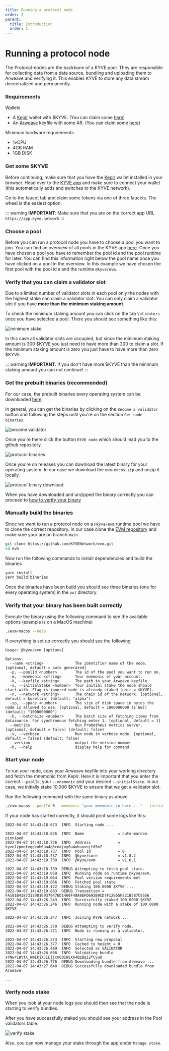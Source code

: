 ```yaml
---
title: Running a protocol node
order: 3
parent:
  title: Introduction
  order: 1
---
```


# Running a protocol node

The Protocol-nodes are the backbone of a KYVE pool. They are responsible
for collecting data from a data source, bundling and uploading them to Arweave and verifying it. This enables KYVE
to store any data stream decentralized and permanently.

### Requirements

Wallets

- A [Keplr](https://keplr.app) wallet with $KYVE. (You can claim some [here](https://app.kyve.network/faucet))
- An [Arweave](https://arweave.org/) keyfile with some AR. (You can claim some [here](https://faucet.arweave.net/))

Minimum hardware requirements

- 1vCPU
- 4GB RAM
- 1GB DISK

### Get some $KYVE

Before continuing, make sure that you have the [Keplr](https://keplr.app) wallet installed in your browser. Head over to the [KYVE app](https://app.kyve.network) and make sure to connect your wallet (this automatically adds and switches to the KYVE network).

Go to the faucet tab and claim some tokens via one of three faucets. The wheel is the easiest option.

::: warning
**IMPORTANT**: Make sure that you are on the correct app URL `https://app.kyve.network`
:::

### Choose a pool

Before you can run a protocol node you have to choose a pool you want to join. You can find an overview of all pools
in the KYVE app [here](https://app.kyve.network/). Once you have chosen a pool you have to remember the pool id and the
pool runtime for later. You can find this information right below the pool name once you have clicked on a pool in the overview. In this example we have chosen the first pool with the pool id `0` and the runtime `@kyve/evm`.

### Verify that you can claim a validator slot

Due to a limited number of validator slots in each pool only the nodes with the highest stake can claim
a validator slot. You can only claim a validator slot if you have **more than the minimum staking amount**.

To check the minimum staking amount you can click on the tab `Validators` once you have selected a pool. There you should see something like this:

![minimum stake](/minimum_stake.png)

In this case all validator slots are occupied, but since the minimum staking amount is 300 $KYVE you just need to have more than 300 to claim a slot. If the minimum staking amount is zero you just have to have more than zero $KYVE.

::: warning
**IMPORTANT**: If you don't have more $KYVE than the minimum staking amount you can not continue!
:::

### Get the prebuilt binaries (recommended)

For our case, the prebuilt binaries every operating system can be downloaded [here](https://github.com/KYVENetwork/evm/releases).

In general, you can get the binaries by clicking on the `Become a validator` button and following the steps until you're on the section `Get node binaries`.

![become validator](/become_validator.png)

Once you're there click the button `KYVE node` which should lead you to the github repository.

![protocol binaries](/protocol_binaries.png)

Once you're on releases you can download the latest binary for your operating system. In our case we download the `evm-macos.zip` and unzip it locally.

![protocol binary download](/protocol_binary_download.png)

When you have downloaded and unzipped the binary correctly you can proceed to [how to verify your binary](/intro/protocol-node.md#verify-that-your-binary-has-been-built-correctly)

### Manually build the binaries

Since we want to run a protocol node on a `@kyve/evm` runtime pool we have to clone the correct repository. In our
case clone the [EVM repository](https://github.com/KYVENetwork/evm) and make sure your are on branch `main`.

```bash
git clone https://github.com/KYVENetwork/evm.git
cd evm
```

Now run the following commands to install dependencies and build the binaries

```bash
yarn install
yarn build:binaries
```

Once the binaries have been build you should see three binaries (one for every operating system) in the `out` directory.

### Verify that your binary has been built correctly

Execute the binary using the following command to see the available options (example is on a MacOS machine)

```bash
./evm-macos --help
```

If everything is set up correctly you should see the following

```
Usage: @kyve/evm [options]

Options:
  --name <string>              The identifier name of the node. [optional, default = auto generated]
  -p, --poolId <number>        The id of the pool you want to run on.
  -m, --mnemonic <string>      Your mnemonic of your account.
  -k, --keyfile <string>       The path to your Arweave keyfile.
  -s, --initialStake <number>  Your initial stake the node should start with. Flag is ignored node is already staked [unit = $KYVE].
  -n, --network <string>       The chain id of the network. [optional, default = korellia] (default: "alpha")
  -sp, --space <number>        The size of disk space in bytes the node is allowed to use. [optional, default = 1000000000 (1 GB)] (default: "1000000000")
  -b, --batchSize <number>     The batch size of fetching items from datasource. For synchronous fetching enter 1. [optional, default = 1]
  --metrics                    Run Prometheus metrics server. [optional, default = false] (default: false)
  -v, --verbose                Run node in verbose mode. [optional, default = false] (default: false)
  --version                    output the version number
  -h, --help                   display help for command
```

### Start your node

To run your node, copy your Arweave keyfile into your working directory and fetch the mnemonic from Keplr.
Here it is important that you enter the correct `--poolId`, your `--mnemonic` and your desired `--initialStake`.
In our case, we initially stake 10,000 $KYVE to ensure that we get a validator slot.

Run the following command with the same binary as above

```bash
./evm-macos --poolId 0 --mnemonic "your mnemonic in here ..." --initialStake 10000 --keyfile ./arweave.json --network korellia
```

If your node has started correctly, it should print some logs like this:

```
2022-04-07 14:43:18.673  INFO  Starting node ...

2022-04-07 14:43:18.676  INFO  Name               = cute-maroon-pinniped
2022-04-07 14:43:18.736  INFO  Address            = kyve1zpmetvqgeuh6ua4q5cnajay6u4uhuuvnjt85m7
2022-04-07 14:43:18.737  INFO  Pool Id            = 0
2022-04-07 14:43:18.737  INFO  @kyve/core         = v1.0.2
2022-04-07 14:43:18.738  INFO  @kyve/evm          = v1.0.1

2022-04-07 14:43:18.739  DEBUG Attempting to fetch pool state.
2022-04-07 14:43:19.059  INFO  Running node on runtime @kyve/evm.
2022-04-07 14:43:19.064  INFO  Pool version requirements met
2022-04-07 14:43:19.066  INFO  Fetched pool state
2022-04-07 14:43:19.172  DEBUG Staking 100.0000 $KYVE ...
2022-04-07 14:43:19.883  DEBUG Transaction = FA101B41873129D16937947ED1460F48A8EFD693B9CD7F12E65F221B5B7C9556
2022-04-07 14:43:26.243  INFO  Successfully staked 100.0000 $KYVE
2022-04-07 14:43:26.246  INFO  Running node with a stake of 100.0000 $KYVE

2022-04-07 14:43:26.247  INFO  Joining KYVE network ...

2022-04-07 14:43:26.370  DEBUG Attempting to verify node.
2022-04-07 14:43:26.371  INFO  Node is running as a validator.

2022-04-07 14:43:26.374  INFO  Starting new proposal
2022-04-07 14:43:26.377  INFO  Cached to height = 0
2022-04-07 14:43:26.489  INFO  Selected as VALIDATOR
2022-04-07 14:43:26.608  INFO  Validating bundle sYNwr1BttK_WmIkjXJILjjcn60IHSX64QpBqi2fCyuU
2022-04-07 14:43:26.776  DEBUG Downloading bundle from Arweave ...
2022-04-07 14:43:27.648  DEBUG Successfully downloaded bundle from Arweave

...
```

### Verify node stake

When you look at your node logs you should then see that the node is starting to verify bundles.

After you have successfully staked you should see your address in the Pool validators table.

![verify stake](/verify_stake.png)

Also, you can now manage your stake through the app under `Manage stake`.

